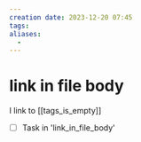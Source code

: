 ```yaml
---
creation date: 2023-12-20 07:45
tags:
aliases:
  -
---
```


# link in file body

I link to [[tags_is_empty]]

- [ ] Task in 'link_in_file_body'
